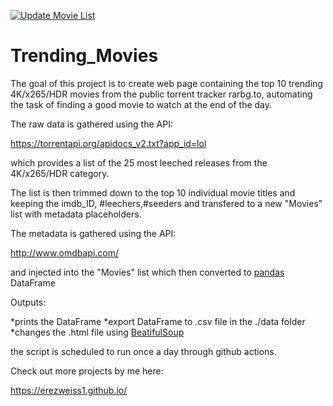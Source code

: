 [![Update Movie List](https://github.com/ErezWeiss1/Trending_Movies/actions/workflows/UpdateMovieList.yml/badge.svg)](https://github.com/ErezWeiss1/Trending_Movies/actions/workflows/UpdateMovieList.yml)

# Trending_Movies

The goal of this project is to create web page containing the top 10 trending 4K/x265/HDR movies from the public torrent tracker rarbg.to, automating the task of finding a good movie to watch at the end of the day.

The raw data is gathered using the API:

https://torrentapi.org/apidocs_v2.txt?app_id=lol

which provides a list of the 25 most leeched releases from the 4K/x265/HDR category.

The list is then trimmed down to the top 10 individual movie titles and keeping the imdb_ID, #leechers,#seeders and transfered to a new "Movies" list with metadata placeholders.

The metadata is gathered using the API:

http://www.omdbapi.com/

and injected into the "Movies" list which then converted to [pandas](https://github.com/pandas-dev/pandas) DataFrame 

 Outputs:
 
 *prints the DataFrame
 *export DataFrame to .csv file in the ./data folder
 *changes the .html file using [BeatifulSoup](https://www.crummy.com/software/BeautifulSoup/bs4/doc/)

the script is scheduled to run once a day through github actions.



Check out more projects by me here:

https://erezweiss1.github.io/

